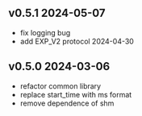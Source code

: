## v0.5.1 2024-05-07
- fix logging bug
- add EXP_V2 protocol 2024-04-30
  
## v0.5.0 2024-03-06
- refactor common library
- replace start_time with ms format
- remove dependence of shm